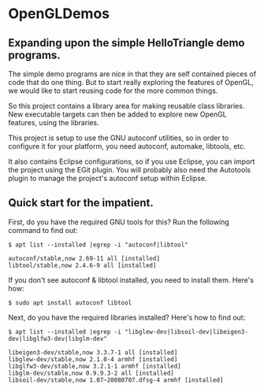 # OpenGLDemos

## Expanding upon the simple HelloTriangle demo programs.

The simple demo programs are nice in that they are self contained pieces of code
that do one thing.  But to start really exploring the features of OpenGL, we would
like to start reusing code for the more common things.

So this project contains a library area for making reusable class libraries.
New executable targets can then be added to explore new OpenGL features, using the
libraries.

This project is setup to use the GNU autoconf utilities, so in order to configure it
for your platform, you need autoconf, automake, libtools, etc.

It also contains Eclipse configurations, so if you use Eclipse, you can import the
project using the EGit plugin.  You will probably also need the Autotools plugin to
manage the project's autoconf setup within Eclipse.


## Quick start for the impatient.

First, do you have the required GNU tools for this?  Run the following command to find out:

```
$ apt list --installed |egrep -i "autoconf|libtool"

autoconf/stable,now 2.69-11 all [installed]
libtool/stable,now 2.4.6-9 all [installed]
```

If you don't see autoconf & libtool installed, you need to install them.  Here's how:

```
$ sudo apt install autoconf libtool
```

Next, do you have the required libraries installed?  Here's how to find out:

```
$ apt list --installed |egrep -i "libglew-dev|libsoil-dev|libeigen3-dev|libglfw3-dev|libglm-dev"

libeigen3-dev/stable,now 3.3.7-1 all [installed]
libglew-dev/stable,now 2.1.0-4 armhf [installed]
libglfw3-dev/stable,now 3.2.1-1 armhf [installed]
libglm-dev/stable,now 0.9.9.3-2 all [installed]
libsoil-dev/stable,now 1.07~20080707.dfsg-4 armhf [installed]
```

